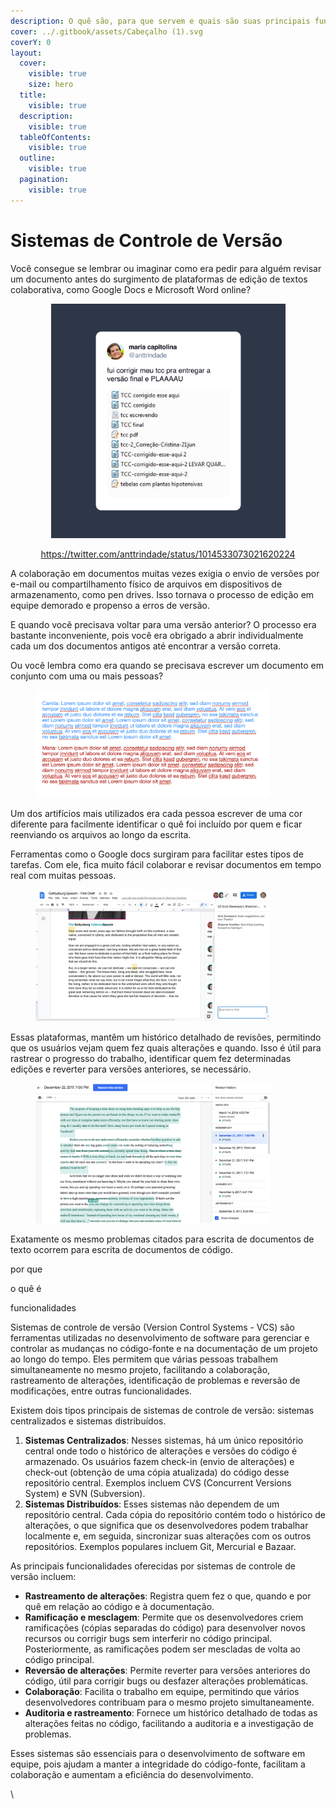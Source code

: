 ```yaml
---
description: O quê são, para que servem e quais são suas principais funcionalidades.
cover: ../.gitbook/assets/Cabeçalho (1).svg
coverY: 0
layout:
  cover:
    visible: true
    size: hero
  title:
    visible: true
  description:
    visible: true
  tableOfContents:
    visible: true
  outline:
    visible: true
  pagination:
    visible: true
---
```


# Sistemas de Controle de Versão

Você consegue se lembrar ou imaginar como era pedir para alguém revisar um documento antes do surgimento de plataformas de edição de textos colaborativa, como Google Docs e Microsoft Word online?

<div align="center" data-full-width="true">

<figure><img src="../.gitbook/assets/tweet-1014533073021620224.png" alt="" width="375"><figcaption><p><a href="https://twitter.com/anttrindade/status/1014533073021620224?s=20">https://twitter.com/anttrindade/status/1014533073021620224</a></p></figcaption></figure>

</div>

A colaboração em documentos muitas vezes exigia o envio de versões por e-mail ou compartilhamento físico de arquivos em dispositivos de armazenamento, como pen drives. Isso tornava o processo de edição em equipe demorado e propenso a erros de versão.&#x20;

E quando você precisava voltar para uma versão anterior? O processo era bastante inconveniente, pois você era obrigado a abrir individualmente cada um dos documentos antigos até encontrar a versão correta.

Ou você lembra como era quando se precisava escrever um documento em conjunto com uma ou mais pessoas?

<figure><img src="../.gitbook/assets/image (2).png" alt="" width="375"><figcaption></figcaption></figure>

Um dos artifícios mais utilizados era cada pessoa escrever de uma cor diferente para facilmente identificar o quê foi incluído por quem e ficar reenviando os arquivos ao longo da escrita.



Ferramentas como o Google docs surgiram para facilitar estes tipos de tarefas. Com ele, fica muito fácil colaborar e revisar documentos em tempo real com muitas pessoas.



<figure><img src="../.gitbook/assets/image (3).png" alt="" width="375"><figcaption></figcaption></figure>

Essas plataformas, mantêm um histórico detalhado de revisões, permitindo que os usuários vejam quem fez quais alterações e quando. Isso é útil para rastrear o progresso do trabalho, identificar quem fez determinadas edições e reverter para versões anteriores, se necessário.

<figure><img src="../.gitbook/assets/image (5).png" alt="" width="375"><figcaption></figcaption></figure>



Exatamente os mesmo problemas citados para escrita de documentos de texto ocorrem para escrita de documentos de código.



por que

o quê é

funcionalidades



Sistemas de controle de versão (Version Control Systems - VCS) são ferramentas utilizadas no desenvolvimento de software para gerenciar e controlar as mudanças no código-fonte e na documentação de um projeto ao longo do tempo. Eles permitem que várias pessoas trabalhem simultaneamente no mesmo projeto, facilitando a colaboração, rastreamento de alterações, identificação de problemas e reversão de modificações, entre outras funcionalidades.

Existem dois tipos principais de sistemas de controle de versão: sistemas centralizados e sistemas distribuídos.

1. **Sistemas Centralizados**: Nesses sistemas, há um único repositório central onde todo o histórico de alterações e versões do código é armazenado. Os usuários fazem check-in (envio de alterações) e check-out (obtenção de uma cópia atualizada) do código desse repositório central. Exemplos incluem CVS (Concurrent Versions System) e SVN (Subversion).
2. **Sistemas Distribuídos**: Esses sistemas não dependem de um repositório central. Cada cópia do repositório contém todo o histórico de alterações, o que significa que os desenvolvedores podem trabalhar localmente e, em seguida, sincronizar suas alterações com os outros repositórios. Exemplos populares incluem Git, Mercurial e Bazaar.

As principais funcionalidades oferecidas por sistemas de controle de versão incluem:

* **Rastreamento de alterações**: Registra quem fez o que, quando e por quê em relação ao código e à documentação.
* **Ramificação e mesclagem**: Permite que os desenvolvedores criem ramificações (cópias separadas do código) para desenvolver novos recursos ou corrigir bugs sem interferir no código principal. Posteriormente, as ramificações podem ser mescladas de volta ao código principal.
* **Reversão de alterações**: Permite reverter para versões anteriores do código, útil para corrigir bugs ou desfazer alterações problemáticas.
* **Colaboração**: Facilita o trabalho em equipe, permitindo que vários desenvolvedores contribuam para o mesmo projeto simultaneamente.
* **Auditoria e rastreamento**: Fornece um histórico detalhado de todas as alterações feitas no código, facilitando a auditoria e a investigação de problemas.

Esses sistemas são essenciais para o desenvolvimento de software em equipe, pois ajudam a manter a integridade do código-fonte, facilitam a colaboração e aumentam a eficiência do desenvolvimento.

\
